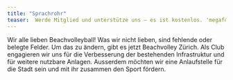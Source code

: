 ```yaml
---
title: "Sprachrohr"
teaser:  Werde Mitglied und unterstütze uns – es ist kostenlos. 'megafon icon'
---
```


Wir alle lieben Beachvolleyball! Was wir nicht lieben, sind fehlende oder belegte Felder. Um das zu ändern, gibt es jetzt Beachvolley Zürich. Als Club engagieren wir uns für die Verbesserung der bestehenden Infrastruktur und für weitere nutzbare Anlagen. Ausserdem möchten wir eine Anlaufstelle für die Stadt sein und mit ihr zusammen den Sport fördern.